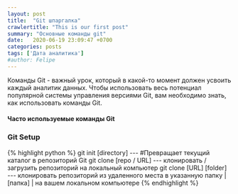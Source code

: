 ```yaml
---
layout: post
title:  "Git шпаргалка"
crawlertitle: "This is our first post"
summary: "Основные команды git"
date:   2020-06-19 23:09:47 +0700
categories: posts
tags: ['Дата аналитика']
#author: Felipe
---
```




Команды Git - важный урок, который в какой-то момент должен усвоить каждый аналитик данных. Чтобы использовать весь потенциал популярной системы управления версиями Git, вам необходимо знать, как использовать команды Git.

#### Часто используемые команды Git

### Git Setup

{% highlight python %}
git init [directory]   --- #Превращает текущий каталог в репозиторий Git
git clone [repo / URL] --- клонировать / загрузить репозиторий на локальный компьютер
git clone [URL] [folder] --- клонировать репозиторий из удаленного места в указанную папку | [папка] | на вашем локальном компьютере
{% endhighlight %}